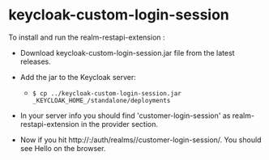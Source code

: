 # keycloak-custom-login-session

To install and run the realm-restapi-extension :

* Download keycloak-custom-login-session.jar file from the latest releases.

* Add the jar to the Keycloak server:
    * `$ cp ../keycloak-custom-login-session.jar _KEYCLOAK_HOME_/standalone/deployments`
* In your server info you should find 'customer-login-session' as realm-restapi-extension in the provider section.
    
* Now if you hit http://<keycloak-host>:<keycloak-port>/auth/realms/<your-realm-name>/customer-login-session/.
  You should see Hello <your-realm-name> on the browser.